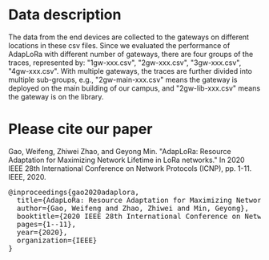 # Data description
The data from the end devices are collected to the gateways on different locations in these csv files. Since we evaluated the performance of AdapLoRa with different number of gateways, there are four groups of the traces, represented by: "1gw-xxx.csv", "2gw-xxx.csv", "3gw-xxx.csv", "4gw-xxx.csv". With multiple gateways, the traces are further divided into multiple sub-groups, e.g., "2gw-main-xxx.csv" means the gateway is deployed on the main building of our campus, and "2gw-lib-xxx.csv" means the gateway is on the library.

# Please cite our paper
Gao, Weifeng, Zhiwei Zhao, and Geyong Min. "AdapLoRa: Resource Adaptation for Maximizing Network Lifetime in LoRa networks." In 2020 IEEE 28th International Conference on Network Protocols (ICNP), pp. 1-11. IEEE, 2020.
<pre>
@inproceedings{gao2020adaplora,
  title={AdapLoRa: Resource Adaptation for Maximizing Network Lifetime in LoRa networks},
  author={Gao, Weifeng and Zhao, Zhiwei and Min, Geyong},
  booktitle={2020 IEEE 28th International Conference on Network Protocols (ICNP)},
  pages={1--11},
  year={2020},
  organization={IEEE}
}
</pre>
